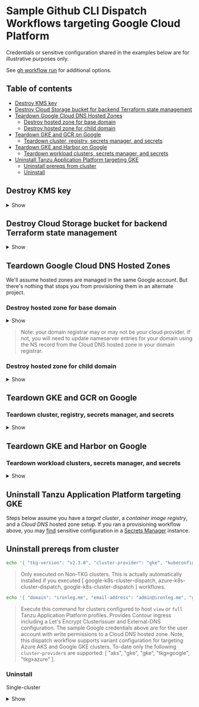 # Sample Github CLI Dispatch Workflows targeting Google Cloud Platform

Credentials or sensitive configuration shared in the examples below are for illustrative purposes only.

See [gh workflow run](https://cli.github.com/manual/gh_workflow_run) for additional options.

## Table of contents

* [Destroy KMS key](#destroy-kms-key)
* [Destroy Cloud Storage bucket for backend Terraform state management](#destroy-cloud-storage-bucket-for-backend-terraform-state-management)
* [Teardown Google Cloud DNS Hosted Zones](#teardown-google-cloud-dns-hosted-zones)
  * [Destroy hosted zone for base domain](#destroy-hosted-zone-for-base-domain)
  * [Destroy hosted zone for child domain](#destroy-hosted-zone-for-child-domain)
* [Teardown GKE and GCR on Google](#teardown-gke-and-gcr-on-google)
  * [Teardown cluster, registry, secrets manager, and secrets](#teardown-cluster-registry-secrets-manager-and-secrets)
* [Teardown GKE and Harbor on Google](#teardown-gke-and-harbor-on-google)
  * [Teardown workload clusters, secrets manager, and secrets](#teardown-workload-clusters-secrets-manager-and-secrets)
* [Uninstall Tanzu Application Platform targeting GKE](#uninstall-tanzu-application-platform-targeting-gke)
  * [Uninstall prereqs from cluster](#uninstall-prereqs-from-cluster)
  * [Uninstall](#uninstall)


## Destroy KMS key

<details>
<summary>Show</summary>
<p>

```bash
echo '{ "google-project-id": "xx-xxxxx", "google-service-account-key": "YW0uZ3NlcnZpY2VhY2NvdW50LmNvbSIKfQo=", "region": "us-west2", "action": "destroy" }' | gh workflow run google-kms-dispatch.yml --json
```

</p>
</details>


## Destroy Cloud Storage bucket for backend Terraform state management

<details>
<summary>Show</summary>
<p>

```bash
echo '{ "google-project-id": "xx-xxxxx", "google-service-account-key": "YW0uZ3NlcnZpY2VhY2NvdW50LmNvbSIKfQo=", "region": "us-west2", "bucket-name": "tap", "action": "destroy" }' | gh workflow run google-provided-remote-backend-dispatch.yml --json
```

</p>
</details>


## Teardown Google Cloud DNS Hosted Zones

We'll assume hosted zones are managed in the same Google account.  But there's nothing that stops you from provisioning them in an alternate project.


### Destroy hosted zone for base domain

<details>
<summary>Show</summary>
<p>

```bash
echo '{ "google-project-id": "xx-xxxxx", "google-service-account-key": "YW0uZ3NlcnZpY2VhY2NvdW50LmNvbSIKfQo=", "domain": "ironleg.me", "region": "us-west2", "action": "destroy" }' | gh workflow run google-main-dns-dispatch.yml --json
```

</p>
</details>

> Note: your domain registrar may or may not be your cloud provider.  If not, you will need to update nameserver entries for your domain using the NS record from the Cloud DNS hosted zone in your domain registrar.

### Destroy hosted zone for child domain

<details>
<summary>Show</summary>
<p>

```bash
echo '{ "google-project-id": "xx-xxxxx", "google-service-account-key": "YW0uZ3NlcnZpY2VhY2NvdW50LmNvbSIKfQo=", "root-domain-zone-name": "ironleg-zone", "subdomain": "apps", "action": "destroy" }' | gh workflow run google-child-dns-dispatch.yml --json
```

</p>
</details>


## Teardown GKE and GCR on Google

### Teardown cluster, registry, secrets manager, and secrets

<details>
<summary>Show</summary>
<p>

```bash
echo '{ "footprint": "single-cluster", "vpc-network-name": "tap-demo-network", "machine-type": "e2-standard-4", "region": "us-west2", "container-image-registry-provider": "google-container-registry" }' | gh workflow run google-e2e-destroy.yml --json
```
> You can also teardown w/ `"footprint": "multi-cluster"`. And you may also consider provisioning w/ `"container-image-registry-provider": "google-artifact-registry"`

</p>
</details>


## Teardown GKE and Harbor on Google

### Teardown workload clusters, secrets manager, and secrets

<details>
<summary>Show</summary>
<p>

```bash
echo '{ "footprint": "single-cluster", "vpc-network-name": "tap-demo-network", "machine-type": "e2-standard-4", "region": "us-west2", "container-image-registry-provider": "harbor" }' | gh workflow run google-e2e-destroy.yml --json
```
> In the above example `google-access-key-id` and `google-secret-access-key` are the credentials for managing a Cloud DNS hosted zone (i.e., for base domain).  You can also teardown w/ `"footprint": "multi-cluster"` too.

</p>
</details>


## Uninstall Tanzu Application Platform targeting GKE

Steps below assume you have a _target cluster_, a _container image registry_, and a _Cloud DNS_ hosted zone setup.  If you ran a provisioning workflow above, you may [find](https://cloud.google.com/secret-manager/docs/creating-and-accessing-secrets#access) sensitive configuration in a [Secrets Manager](https://cloud.google.com/secret-manager/docs/destroy-secret) instance.


## Uninstall prereqs from cluster


```bash
echo '{ "tkg-version": "v2.3.0", "cluster-provider": "gke", "kubeconfig-contents": "KVkfThQJXekP3fIgzasYb3lD..." }' | gh workflow run uninstall-tanzu-standard-repo-dispatch.yml --json
```
> Only executed on Non-TKG clusters.  This is actually automatically installed if you executed [ google-k8s-cluster-dispatch, azure-k8s-cluster-dispatch, google-k8s-cluster-dispatch ] workflows.

```bash
echo '{ "domain": "ironleg.me", "email-address": "admin@ironleg.me", "google-project-id": "xx-xxxxx", "google-service-account-key": "YW0uZ3NlcnZpY2VhY2NvdW50LmNvbSIKfQo=", "google-region": "us-west2", "cluster-provider": "gke", "kubeconfig-contents": "KVkfThQJXekP3fIgzasYb3lD..." }' | gh workflow run uninstall-tanzu-ingress-dispatch.yml --json
```
> Execute this command for clusters configured to host `view` or `full` Tanzu Application Platform profiles.  Provides Contour ingress including a Let's Encrypt ClusterIssuer and External-DNS configuration.  The sample Google credentials above are for the user account with write permissions to a Cloud DNS hosted zone.  Note, this dispatch workflow supports variant configuration for targeting Azure AKS and Google GKE clusters.  To-date only the following `cluster-provider`s are supported: [ "aks", "gke", "gke", "tkg»google", "tkg»azure" ].

</p>
</details>


### Uninstall

Single-cluster

<details>
<summary>Show</summary>
<p>

```bash
echo '{ "deployment-name": "tap-full", "cluster-provider": "gke", "kubeconfig-contents": "dGhpcyBrdWJlY29uZmlnIGlzIGVudGlyZWx5IGZha2UK..." }' | gh workflow run uninstall-tanzu-application-platform-dispatch.yml --json
```
> Note, this dispatch workflow supports variant configuration for targeting Amazon GKE, Azure AKS and Google GKE clusters.  To-date only the following `cluster-provider`s are supported: [ "aks", "gke", "gke", "tkg»aws", "tkg»azure" ].  Other optional options may apply depending on choice of provider.  Update the `deployment-name` suffix to target a particular TAP profile.


</p>
</details>
